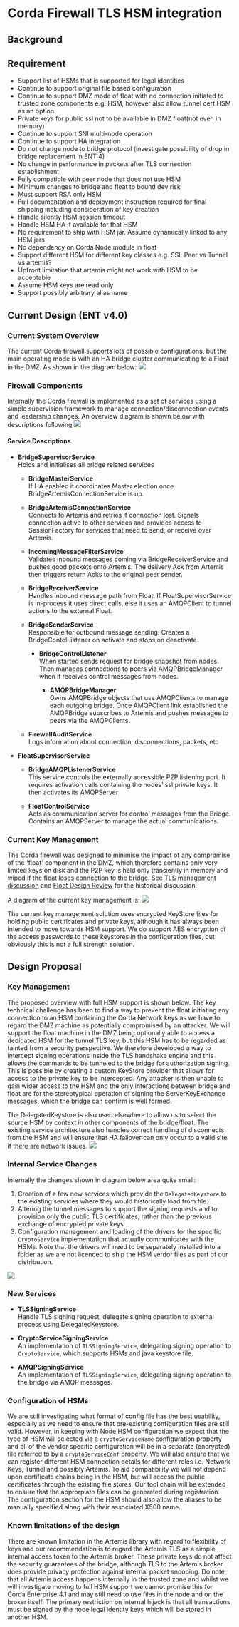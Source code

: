 # Corda Firewall TLS HSM integration

## Background

## Requirement

* Support list of HSMs that is supported for legal identities
* Continue to support original file based configuration
* Continue to support DMZ mode of float with no connection initiated to trusted zone components e.g. HSM, however also allow tunnel cert HSM as an option
* Private keys for public ssl not to be available in DMZ float(not even in memory)
* Continue to support SNI multi-node operation 
* Continue to support HA integration 
* Do not change node to bridge protocol (investigate possibility of drop in bridge replacement in ENT 4)
* No change in performance in packets after TLS connection establishment 
* Fully compatible with peer node that does not use HSM
* Minimum changes to bridge and float to bound dev risk
* Must support RSA only HSM
* Full documentation and deployment instruction required for final shipping including consideration of key creation
* Handle silently HSM session timeout
* Handle HSM HA if available for that HSM
* No requirement to ship with HSM jar. Assume dynamically linked to any HSM jars
* No dependency on Corda Node module in float
* Support different HSM for different key classes e.g. SSL Peer vs Tunnel vs artemis?
* Upfront limitation that artemis might not work with HSM to be acceptable 
* Assume HSM keys are read only
* Support possibly arbitrary alias name

## Current Design (ENT v4.0)
### Current System Overview
The current Corda firewall supports lots of possible configurations, but the main operating mode is with an HA bridge cluster communicating
to a Float in the DMZ. As shown in the diagram below:
![](../../resources/bridge/ha_nodes/ha_nodes.png)

### Firewall Components
Internally the Corda firewall is implemented as a set of services using a simple supervision framework to manage connection/disconnection
events and leadership changes. An overview diagram is shown below with descriptions following
![](./images/firewall%20v4.0.png)

#### Service Descriptions
* **BridgeSupervisorService**  
Holds and initialises all bridge related services

    * **BridgeMasterService**  
    If HA enabled it coordinates Master election once BridgeArtemisConnectionService is up.
    
    * **BridgeArtemisConnectionService**  
    Connects to Artemis and retries if connection lost. Signals connection active to other services and provides access to SessionFactory for services that need to send, or receive over Artemis. 
    
    * **IncomingMessageFilterService**  
    Validates inbound messages coming via BridgeReceiverService and pushes good packets onto Artemis. The delivery Ack from Artemis then triggers return Acks to the original peer sender.
    
    * **BridgeReceiverService**  
    Handles inbound message path from Float. If FloatSupervisorService is in-process it uses direct calls, else it uses an AMQPClient to tunnel actions to the external Float.
    
    * **BridgeSenderService**  
    Responsible for outbound message sending. Creates a BridgeContolListener on activate and stops on deactivate.
    
        * **BridgeControlListener**  
        When started sends request for bridge snapshot from nodes. Then manages connections to peers via AMQPBridgeManager when it receives control messages from nodes.
        
            * **AMQPBridgeManager**  
            Owns AMQPBridge objects that use AMQPClients to manage each outgoing bridge. Once AMQPClient link established the AMQPBridge  subscribes to Artemis and pushes messages to peers via the AMQPClients.
        
    * **FirewallAuditService**  
    Logs information about connection, disconnections, packets, etc
    
    
* **FloatSupervisorService**  

    * **BridgeAMQPListenerService**  
    This service controls the externally accessible P2P listening port. It requires activation calls containing the nodes’ ssl private keys. It then activates its AMQPServer
    
    * **FloatControlService**  
    Acts as communication server for control messages from the Bridge. Contains an AMQPServer to manage the actual communications.

### Current Key Management
The Corda firewall was designed to minimise the impact of any compromise of the 'float' component in the DMZ, which therefore contains only very limited keys on disk
and the P2P key is held only transiently in memory and wiped if the float loses connection to the bridge.
See [TLS management discussion](https://github.com/corda/corda/blob/master/docs/source/design/float/decisions/ssl-termination.md)
and [Float Design Review](https://github.com/corda/corda/blob/master/docs/source/design/float/design.md) for the historical discussion.

A diagram of the current key management is:
![](./images/Node%20TLS%20Corda%20ENT%20v4.0.png)

The current key management solution uses encrypted KeyStore files for holding public certificates and private keys,
although it has always been intended to move towards HSM support.
We do support AES encryption of the access passwords to these keystores in the configuration files, but obviously this is not a full strength solution. 


## Design Proposal
### Key Management
The proposed overview with full HSM support is shown below. The key technical challenge has been to find a way to prevent the float initiating
any connection to an HSM containing the Corda Network keys as we have to regard the DMZ machine as potentially compromised by an attacker.
We will support the float machine in the DMZ being optionally able to access a dedicated HSM for the tunnel TLS key,
but this HSM has to be regarded as tainted from a security perspective. We therefore developed a way to intercept signing operations
inside the TLS handshake engine and this allows the commands to be tunneled to the bridge for authorization signing. This is possible by creating
a custom KeyStore provider that allows for access to the private key to be intercepted. Any attacker is then unable to gain wider access to the
HSM and the only interactions between bridge and float are for the stereotypical operation of signing the ServerKeyExchange messages,
which the bridge can confirm is well formed.

The DelegatedKeystore is also used elsewhere to allow us to select the source HSM by context in other components of the bridge/float.
The existing service architecture also handles correct handling of disconnects from the HSM and will ensure that HA failover can only occur
to a valid site if there are network issues.
![](./images/Node%20TLS%20Corda%20ENT%20v4.1%20with%20HSM.png)

### Internal Service Changes
Internally the changes shown in diagram below area quite small:
1. Creation of a few new services which provide the ``DelegatedKeystore`` to the existing services where they would historically load from file.
2. Altering the tunnel messages to support the signing requests and to provision only the public TLS certificates, rather than the previous
exchange of encrypted private keys.
3. Configuration management and loading of the drivers for the specific ``CryptoService`` implementation that actually communicates with the HSMs.
Note that the drivers will need to be separately installed into a folder as we are not licenced to ship the HSM verdor files as part of our distribution.

![](./images/firewall%20with%20HSM.png)
### New Services
* **TLSSigningService**  
Handle TLS signing request, delegate signing operation to external process using DelegatedKeystore.

* **CryptoServiceSigningService**  
An implementation of ``TLSSigningService``, delegating signing operation to ``CryptoService``, which supports HSMs and java keystore file.

* **AMQPSigningService**  
An implementation of ``TLSSigningService``, delegating signing operation to the bridge via AMQP messages.


### Configuration of HSMs
We are still investigating what format of config file has the best usability, especially as we need to ensure that pre-existing
configuration files are still valid. However, in keeping with Node HSM configuration we expect that the type of HSM will selected via
a ``cryptoServiceName`` configuration property and all of the vendor specific configuration will be in a separate (encrypted) file referred
to by a ``cryptoServiceConf`` property.
We will also ensure that we can register different HSM connection details for different roles i.e. Network Keys, Tunnel and possibly Artemis.
To aid compatibility we will not depend upon certificate chains being in the HSM, but will access the public certificates through the existing
file stores. Our tool chain will be extended to ensure that the approrpiate files can be generated during registration.
The configuration section for the HSM should also allow the aliases to be manually specified along with their associated X500 name.

### Known limitations of the design
There are known limitation in the Artemis library with regard to flexibility of keys and our recommendation is to regard the Artemis TLS as
a simple internal access token to the Artemis broker. These private keys do not affect the security guarantees of the bridge, although TLS to the 
Artemis broker does provide privacy protection against internal packet snooping. Do note that all Artemis access happens internally in the trusted zone and whilst
we will investigate moving to full HSM support we cannot promise this for Corda Enterprise 4.1 and may still need to use files in the node
and on the broker itself. The primary restriction on internal hijack is that all transactions must be signed by the node legal identity keys
which will be stored in another HSM.